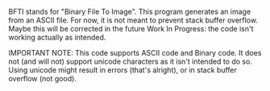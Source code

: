 BFTI stands for "Binary File To Image".
This program generates an image from an ASCII file.
For now, it is not meant to prevent stack buffer overflow. Maybe this will be corrected in the future
Work In Progress: the code isn't working actually as intended.

IMPORTANT NOTE:
This code supports ASCII code and Binary code. It does not (and will not) support unicode characters as it isn't intended to do so. Using unicode might result in errors (that's alright), or in stack buffer overflow (not good).
